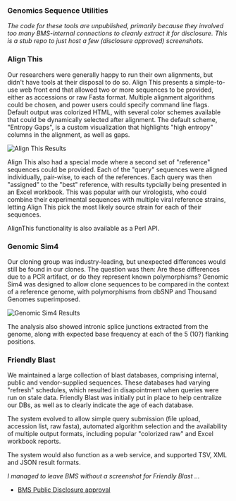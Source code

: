 ### Genomics Sequence Utilities

_The code for these tools are unpublished, primarily because they
involved too many BMS-internal connections to cleanly extract it for
disclosure. This is a stub repo to just host a few (disclosure
approved) screenshots._

### Align This

Our researchers were generally happy to run their own alignments, but
didn't have tools at their disposal to do so. Align This presents a
simple-to-use web front end that allowed two or more sequences to be
provided, either as accessions or raw Fasta format. Multiple alignment
algorithms could be chosen, and power users could specify command line
flags. Default output was colorized HTML, with several color schemes
available that could be dynamically selected after alignment. The
default scheme, "Entropy Gaps", is a custom visualization that
highlights "high entropy" columns in the alignment, as well as gaps.

![Align This Results][AlignThis]

Align This also had a special mode where a second set of "reference"
sequences could be provided. Each of the "query" sequences were
aligned individually, pair-wise, to each of the references. Each query
was then "assigned" to the "best" reference, with results typcially
being presented in an Excel workbook. This was popular with our
virologists, who could combine their experimental sequences with
multiple viral reference strains, letting Align This pick the most
likely source strain for each of their sequences.

AlignThis functionality is also available as a Perl API.

### Genomic Sim4

Our cloning group was industry-leading, but unexpected differences
would still be found in our clones. The question was then: Are these
differences due to a PCR artifact, or do they represent known
polymorphisms? Genomic Sim4 was designed to allow clone sequences to
be compared in the context of a reference genome, with polymorphisms
from dbSNP and Thousand Genomes superimposed.

![Genomic Sim4 Results][GenomicSim4]

The analysis also showed intronic splice junctions extracted from the
genome, along with expected base frequency at each of the 5 (10?)
flanking positions.

### Friendly Blast

We maintained a large collection of blast databases, comprising
internal, public and vendor-supplied sequences. These databases had
varying "refresh" schedules, which resulted in disapointment when
queries were run on stale data. Friendly Blast was initially put in
place to help centralize our DBs, as well as to clearly indicate the
age of each database.

The system evolved to allow simple query submission (file upload,
accession list, raw fasta), automated algorithm selection and the
availability of multiple output formats, including popular "colorized
raw" and Excel workbook reports.

The system would also function as a web service, and supported TSV,
XML and JSON result formats.

_I managed to leave BMS without a screenshot for Friendly Blast ..._

* [BMS Public Disclosure approval](PubD-Disclosure-Approval.md)


[AlignThis]: img/AlignThis.png
[GenomicSim4]: img/GenomicSim4.png

